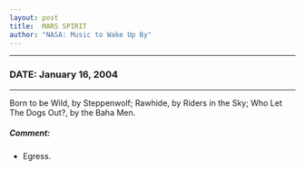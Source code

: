 ```yaml
---
layout: post
title:  MARS SPIRIT
author: "NASA: Music to Wake Up By"
---
```


----
### DATE: January 16, 2004
----
Born to be Wild, by Steppenwolf;
Rawhide, by Riders in the Sky;
Who Let The Dogs Out?, by the Baha Men.

##### Comment:
* Egress.

